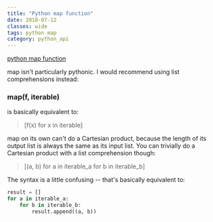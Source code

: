 ```yaml
---
title: "Python map function"
date: 2018-07-12
classes: wide
tags: python map
category: python_api
---
```


[python map function](https://stackoverflow.com/questions/10973766/understanding-the-map-function)


map isn't particularly pythonic. I would recommend using list comprehensions instead:

### map(f, iterable)

is basically equivalent to:

> [f(x) for x in iterable]

map on its own can't do a Cartesian product, because the length of its output list is always the same as its input list. You can trivially do a Cartesian product with a list comprehension though:

> [(a, b) for a in iterable_a for b in iterable_b]

The syntax is a little confusing -- that's basically equivalent to:

```python
result = []
for a in iterable_a:
    for b in iterable_b:
        result.append((a, b))
```

